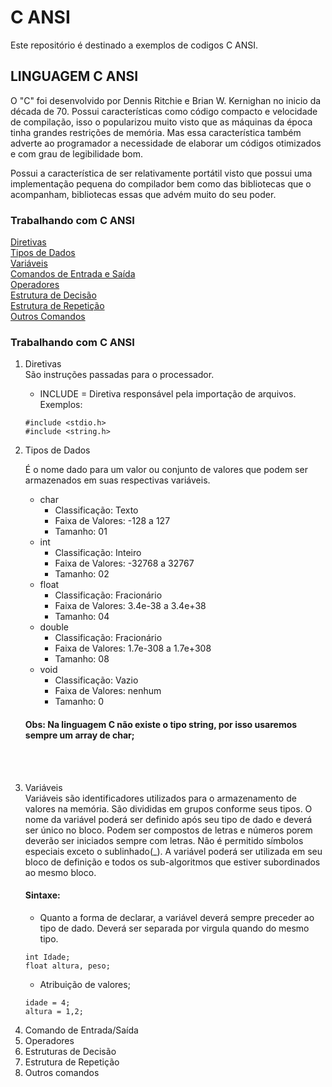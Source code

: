 # C ANSI
Este repositório é destinado a exemplos de codigos C ANSI.

## LINGUAGEM C ANSI

O "C" foi desenvolvido por Dennis Ritchie e Brian W. Kernighan no inicio da década de 70. Possui características como código compacto e velocidade de compilação, isso o popularizou muito visto que as máquinas da época tinha grandes restrições de memória. Mas essa característica também adverte ao programador a necessidade de elaborar um códigos otimizados e com grau de legibilidade bom.

Possui a característica de ser relativamente portátil visto que possui uma implementação pequena do compilador bem como das bibliotecas que o acompanham, bibliotecas essas que advém muito do seu poder.

### Trabalhando com C ANSI
[Diretivas](Diretivas.md) <br>
[Tipos de Dados](tiposdedados.md)<br>
[Variáveis](variaveis.md)<br>
[Comandos de Entrada e Saída](ComandosEntradaSaida.md)<br>
[Operadores](Operadores.md) <br>
[Estrutura de Decisão](EstruturasDecisao.md) <br>
[Estrutura de Repetição](estruturaRepeticao.md) <br>
[Outros Comandos](OutrosComandos.md)<br>



 ### Trabalhando com C ANSI
  <ol>
    <li>Diretivas</li>
      São instruções passadas para o processador.

*  INCLUDE = Diretiva responsável pela importação de arquivos. <br>
Exemplos: 
```
#include <stdio.h>
#include <string.h>
 ```


  <li>Tipos de Dados</li>
  

É o nome dado para um valor ou conjunto de valores que podem ser armazenados em suas respectivas variáveis. 

* char
  * Classificação: Texto
  * Faixa de Valores: -128 a 127
  * Tamanho: 01
* int
  * Classificação: Inteiro
  * Faixa de Valores: -32768 a 32767
  * Tamanho: 02
* float
  * Classificação: Fracionário
  * Faixa de Valores: 3.4e-38 a 3.4e+38
  * Tamanho: 04
* double
  * Classificação: Fracionário
  * Faixa de Valores: 1.7e-308 a 1.7e+308
  * Tamanho: 08
* void
  * Classificação: Vazio
  * Faixa de Valores: nenhum
  * Tamanho: 0

#### Obs: Na linguagem C não existe o tipo string, por isso usaremos sempre um array de char;


<br><br>

  <li>Variáveis</li>
Variáveis são identificadores utilizados para o armazenamento de valores na memória. São divididas em grupos conforme seus tipos. O nome da variável poderá ser definido após seu tipo de dado e deverá ser único no bloco. Podem ser compostos de letras e números porem deverão ser iniciados sempre com letras. Não é permitido símbolos especiais exceto o sublinhado(_). A variável poderá ser utilizada em seu bloco de definição e todos os sub-algoritmos que estiver subordinados ao mesmo bloco.


#### Sintaxe:
* Quanto a forma de declarar, a variável deverá sempre preceder ao tipo de dado. Deverá ser separada por virgula quando do mesmo tipo.
```
int Idade;
float altura, peso;
``` 

* Atribuição de valores;
```
idade = 4;
altura = 1,2;
```               

 

 

  <li>Comando de Entrada/Saída</li>
  <li>Operadores</li>
  <li>Estruturas de Decisão</li>
  <li>Estrutura de Repetição</li>
  <li>Outros comandos</li>
  </ol> 
  </li>

  
